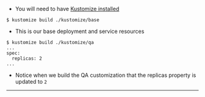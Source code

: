 

*   You will need to have [Kustomize installed](https://github.com/kubernetes-sigs/kustomize/blob/master/docs/INSTALL.md)


```
$ kustomize build ./kustomize/base

```



*   This is our base deployment and service resources


```
$ kustomize build ./kustomize/qa
...
spec:
  replicas: 2
...

```



*   Notice when we build the QA customization that the replicas property is updated to `2`



---


